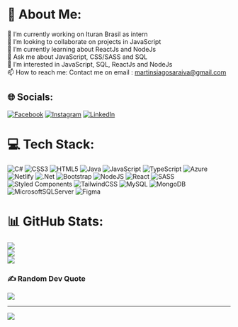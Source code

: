 # 💫 About Me:
🔭 I’m currently working on Ituran Brasil as intern <br>👯 I’m looking to collaborate on projects in JavaScript <br>🌱 I’m currently learning about ReactJs and NodeJs<br>💬 Ask me about JavaScript, CSS/SASS and SQL<br>👀 I’m interested in JavaScript, SQL, ReactJs and NodeJs<br>📫 How to reach me: Contact me on email : martinsiagosaraiva@gmail.com<br>


## 🌐 Socials:
[![Facebook](https://img.shields.io/badge/Facebook-%231877F2.svg?logo=Facebook&logoColor=white)](https://facebook.com/https://m.facebook.com/home.php?paipv=0&eav=AfZlRzlpt64eA8m6lEsIk-Zflbjw-RKF9r1E6JSjzG22xNp99-jAR3uduGDyDquSqFE&_rdr&tbua=1) [![Instagram](https://img.shields.io/badge/Instagram-%23E4405F.svg?logo=Instagram&logoColor=white)](https://instagram.com/@iago_martins1) [![LinkedIn](https://img.shields.io/badge/LinkedIn-%230077B5.svg?logo=linkedin&logoColor=white)](https://linkedin.com/in/http://linkedin.com/in/iago-martins-313838213/) 

# 💻 Tech Stack:
![C#](https://img.shields.io/badge/c%23-%23239120.svg?style=for-the-badge&logo=c-sharp&logoColor=white) ![CSS3](https://img.shields.io/badge/css3-%231572B6.svg?style=for-the-badge&logo=css3&logoColor=white) ![HTML5](https://img.shields.io/badge/html5-%23E34F26.svg?style=for-the-badge&logo=html5&logoColor=white) ![Java](https://img.shields.io/badge/java-%23ED8B00.svg?style=for-the-badge&logo=java&logoColor=white) ![JavaScript](https://img.shields.io/badge/javascript-%23323330.svg?style=for-the-badge&logo=javascript&logoColor=%23F7DF1E) ![TypeScript](https://img.shields.io/badge/typescript-%23007ACC.svg?style=for-the-badge&logo=typescript&logoColor=white) ![Azure](https://img.shields.io/badge/azure-%230072C6.svg?style=for-the-badge&logo=azure-devops&logoColor=white) ![Netlify](https://img.shields.io/badge/netlify-%23000000.svg?style=for-the-badge&logo=netlify&logoColor=#00C7B7) ![.Net](https://img.shields.io/badge/.NET-5C2D91?style=for-the-badge&logo=.net&logoColor=white) ![Bootstrap](https://img.shields.io/badge/bootstrap-%23563D7C.svg?style=for-the-badge&logo=bootstrap&logoColor=white) ![NodeJS](https://img.shields.io/badge/node.js-6DA55F?style=for-the-badge&logo=node.js&logoColor=white) ![React](https://img.shields.io/badge/react-%2320232a.svg?style=for-the-badge&logo=react&logoColor=%2361DAFB) ![SASS](https://img.shields.io/badge/SASS-hotpink.svg?style=for-the-badge&logo=SASS&logoColor=white) ![Styled Components](https://img.shields.io/badge/styled--components-DB7093?style=for-the-badge&logo=styled-components&logoColor=white) ![TailwindCSS](https://img.shields.io/badge/tailwindcss-%2338B2AC.svg?style=for-the-badge&logo=tailwind-css&logoColor=white) ![MySQL](https://img.shields.io/badge/mysql-%2300f.svg?style=for-the-badge&logo=mysql&logoColor=white) ![MongoDB](https://img.shields.io/badge/MongoDB-%234ea94b.svg?style=for-the-badge&logo=mongodb&logoColor=white) ![MicrosoftSQLServer](https://img.shields.io/badge/Microsoft%20SQL%20Sever-CC2927?style=for-the-badge&logo=microsoft%20sql%20server&logoColor=white) 	![Figma](https://img.shields.io/badge/figma-%23F24E1E.svg?style=for-the-badge&logo=figma&logoColor=white)
# 📊 GitHub Stats:
![](https://github-readme-stats.vercel.app/api?username=IagoMartins12&theme=radical&hide_border=false&include_all_commits=false&count_private=false)<br/>
![](https://github-readme-streak-stats.herokuapp.com/?user=IagoMartins12&theme=radical&hide_border=false)<br/>
![](https://github-readme-stats.vercel.app/api/top-langs/?username=IagoMartins12&theme=radical&hide_border=false&include_all_commits=false&count_private=false&layout=compact)

### ✍️ Random Dev Quote
![](https://quotes-github-readme.vercel.app/api?type=horizontal&theme=radical)

---
[![](https://visitcount.itsvg.in/api?id=IagoMartins12&icon=2&color=1)](https://visitcount.itsvg.in)

<!-- Proudly created with GPRM ( https://gprm.itsvg.in ) -->
